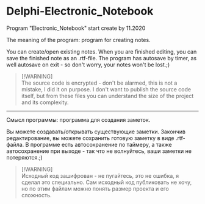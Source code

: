 # Delphi-Electronic_Notebook
Program "Electronic_Notebook" start create by 11.2020

The meaning of the program: program for creating notes.

You can create/open existing notes. When you are finished editing, you can save the finished note as an .rtf-file. The program has autosave by timer, as well autosave on exit - so don't worry, your notes won't be lost.;)

> [!WARNING]\
> The source code is encrypted - don't be alarmed, this is not a mistake, I did it on purpose. I don't want to publish the source code itself, but from these files you can understand the size of the project and its complexity.

---

Смысл программы: программа для создания заметок.

Вы можете создавать/открывать существующие заметки. Закончив редактирование, вы можете сохранить готовую заметку в виде .rtf-файла. В программе есть автосохранение по таймеру, а также автосохранение при выходе - так что не волнуйтесь, ваши заметки не потеряются.;)

> [!WARNING]\
> Исходный код зашифрован - не пугайтесь, это не ошибка, я сделал это специально. Сам исходный код публиковать не хочу, но по этим файлам можно понять размер проекта и его сложность.
